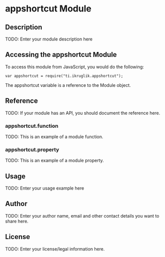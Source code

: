 # appshortcut Module

## Description

TODO: Enter your module description here

## Accessing the appshortcut Module

To access this module from JavaScript, you would do the following:

    var appshortcut = require("ti.ikruglik.appshortcut");

The appshortcut variable is a reference to the Module object.

## Reference

TODO: If your module has an API, you should document
the reference here.

### appshortcut.function

TODO: This is an example of a module function.

### appshortcut.property

TODO: This is an example of a module property.

## Usage

TODO: Enter your usage example here

## Author

TODO: Enter your author name, email and other contact
details you want to share here.

## License

TODO: Enter your license/legal information here.
